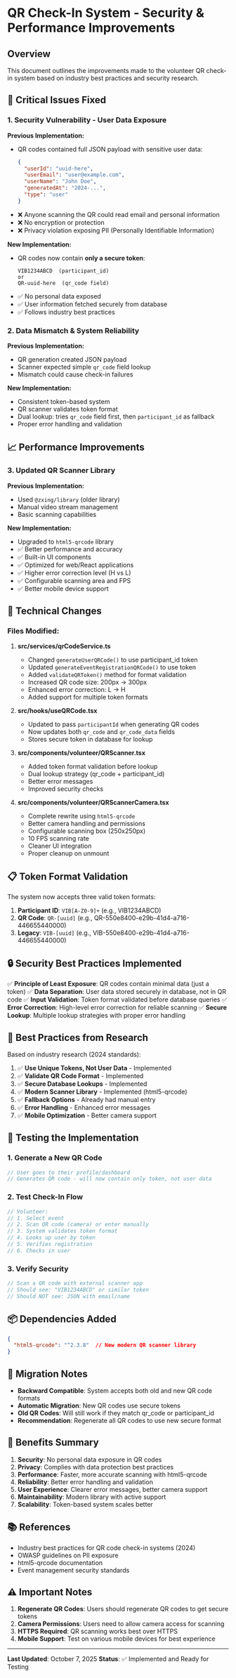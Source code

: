 # QR Check-In System - Security & Performance Improvements

## Overview
This document outlines the improvements made to the volunteer QR check-in system based on industry best practices and security research.

## 🔴 Critical Issues Fixed

### 1. **Security Vulnerability - User Data Exposure**
**Previous Implementation:**
- QR codes contained full JSON payload with sensitive user data:
  ```json
  {
    "userId": "uuid-here",
    "userEmail": "user@example.com", 
    "userName": "John Doe",
    "generatedAt": "2024-...",
    "type": "user"
  }
  ```
- ❌ Anyone scanning the QR could read email and personal information
- ❌ No encryption or protection
- ❌ Privacy violation exposing PII (Personally Identifiable Information)

**New Implementation:**
- QR codes now contain **only a secure token**:
  ```
  VIB1234ABCD  (participant_id)
  or
  QR-uuid-here  (qr_code field)
  ```
- ✅ No personal data exposed
- ✅ User information fetched securely from database
- ✅ Follows industry best practices

### 2. **Data Mismatch & System Reliability**
**Previous Implementation:**
- QR generation created JSON payload
- Scanner expected simple `qr_code` field lookup
- Mismatch could cause check-in failures

**New Implementation:**
- Consistent token-based system
- QR scanner validates token format
- Dual lookup: tries `qr_code` field first, then `participant_id` as fallback
- Proper error handling and validation

## 📈 Performance Improvements

### 3. **Updated QR Scanner Library**
**Previous Implementation:**
- Used `@zxing/library` (older library)
- Manual video stream management
- Basic scanning capabilities

**New Implementation:**
- Upgraded to `html5-qrcode` library
- ✅ Better performance and accuracy
- ✅ Built-in UI components
- ✅ Optimized for web/React applications
- ✅ Higher error correction level (H vs L)
- ✅ Configurable scanning area and FPS
- ✅ Better mobile device support

## 🔧 Technical Changes

### Files Modified:

1. **src/services/qrCodeService.ts**
   - Changed `generateUserQRCode()` to use participant_id token
   - Updated `generateEventRegistrationQRCode()` to use token
   - Added `validateQRToken()` method for format validation
   - Increased QR code size: 200px → 300px
   - Enhanced error correction: L → H
   - Added support for multiple token formats

2. **src/hooks/useQRCode.tsx**
   - Updated to pass `participantId` when generating QR codes
   - Now updates both `qr_code` and `qr_code_data` fields
   - Stores secure token in database for lookup

3. **src/components/volunteer/QRScanner.tsx**
   - Added token format validation before lookup
   - Dual lookup strategy (qr_code + participant_id)
   - Better error messages
   - Improved security checks

4. **src/components/volunteer/QRScannerCamera.tsx**
   - Complete rewrite using `html5-qrcode`
   - Better camera handling and permissions
   - Configurable scanning box (250x250px)
   - 10 FPS scanning rate
   - Cleaner UI integration
   - Proper cleanup on unmount

## 📋 Token Format Validation

The system now accepts three valid token formats:

1. **Participant ID**: `VIB[A-Z0-9]+` (e.g., VIB1234ABCD)
2. **QR Code**: `QR-[uuid]` (e.g., QR-550e8400-e29b-41d4-a716-446655440000)
3. **Legacy**: `VIB-[uuid]` (e.g., VIB-550e8400-e29b-41d4-a716-446655440000)

## 🔒 Security Best Practices Implemented

✅ **Principle of Least Exposure**: QR codes contain minimal data (just a token)
✅ **Data Separation**: User data stored securely in database, not in QR code
✅ **Input Validation**: Token format validated before database queries
✅ **Error Correction**: High-level error correction for reliable scanning
✅ **Secure Lookup**: Multiple lookup strategies with proper error handling

## 🎯 Best Practices from Research

Based on industry research (2024 standards):

1. ✅ **Use Unique Tokens, Not User Data** - Implemented
2. ✅ **Validate QR Code Format** - Implemented  
3. ✅ **Secure Database Lookups** - Implemented
4. ✅ **Modern Scanner Library** - Implemented (html5-qrcode)
5. ✅ **Fallback Options** - Already had manual entry
6. ✅ **Error Handling** - Enhanced error messages
7. ✅ **Mobile Optimization** - Better camera support

## 🧪 Testing the Implementation

### 1. Generate a New QR Code
```typescript
// User goes to their profile/dashboard
// Generates QR code - will now contain only token, not user data
```

### 2. Test Check-In Flow
```typescript
// Volunteer:
// 1. Select event
// 2. Scan QR code (camera) or enter manually
// 3. System validates token format
// 4. Looks up user by token
// 5. Verifies registration
// 6. Checks in user
```

### 3. Verify Security
```typescript
// Scan a QR code with external scanner app
// Should see: "VIB1234ABCD" or similar token
// Should NOT see: JSON with email/name
```

## 📦 Dependencies Added

```json
{
  "html5-qrcode": "^2.3.8"  // New modern QR scanner library
}
```

## 🔄 Migration Notes

- **Backward Compatible**: System accepts both old and new QR code formats
- **Automatic Migration**: New QR codes use secure tokens
- **Old QR Codes**: Will still work if they match qr_code or participant_id
- **Recommendation**: Regenerate all QR codes to use new secure format

## 🎉 Benefits Summary

1. **Security**: No personal data exposure in QR codes
2. **Privacy**: Complies with data protection best practices
3. **Performance**: Faster, more accurate scanning with html5-qrcode
4. **Reliability**: Better error handling and validation
5. **User Experience**: Clearer error messages, better camera support
6. **Maintainability**: Modern library with active support
7. **Scalability**: Token-based system scales better

## 📚 References

- Industry best practices for QR code check-in systems (2024)
- OWASP guidelines on PII exposure
- html5-qrcode documentation
- Event management security standards

## ⚠️ Important Notes

1. **Regenerate QR Codes**: Users should regenerate QR codes to get secure tokens
2. **Camera Permissions**: Users need to allow camera access for scanning
3. **HTTPS Required**: QR scanning works best over HTTPS
4. **Mobile Support**: Test on various mobile devices for best experience

---

**Last Updated**: October 7, 2025
**Status**: ✅ Implemented and Ready for Testing

